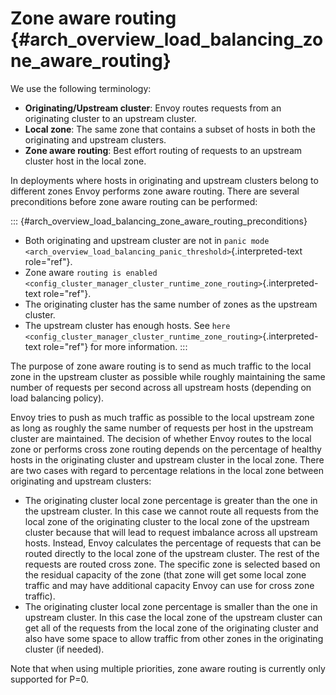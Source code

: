 Zone aware routing {#arch_overview_load_balancing_zone_aware_routing}
==================

We use the following terminology:

-   **Originating/Upstream cluster**: Envoy routes requests from an
    originating cluster to an upstream cluster.
-   **Local zone**: The same zone that contains a subset of hosts in
    both the originating and upstream clusters.
-   **Zone aware routing**: Best effort routing of requests to an
    upstream cluster host in the local zone.

In deployments where hosts in originating and upstream clusters belong
to different zones Envoy performs zone aware routing. There are several
preconditions before zone aware routing can be performed:

::: {#arch_overview_load_balancing_zone_aware_routing_preconditions}
-   Both originating and upstream cluster are not in
    `panic mode <arch_overview_load_balancing_panic_threshold>`{.interpreted-text
    role="ref"}.
-   Zone aware
    `routing is enabled <config_cluster_manager_cluster_runtime_zone_routing>`{.interpreted-text
    role="ref"}.
-   The originating cluster has the same number of zones as the upstream
    cluster.
-   The upstream cluster has enough hosts. See
    `here <config_cluster_manager_cluster_runtime_zone_routing>`{.interpreted-text
    role="ref"} for more information.
:::

The purpose of zone aware routing is to send as much traffic to the
local zone in the upstream cluster as possible while roughly maintaining
the same number of requests per second across all upstream hosts
(depending on load balancing policy).

Envoy tries to push as much traffic as possible to the local upstream
zone as long as roughly the same number of requests per host in the
upstream cluster are maintained. The decision of whether Envoy routes to
the local zone or performs cross zone routing depends on the percentage
of healthy hosts in the originating cluster and upstream cluster in the
local zone. There are two cases with regard to percentage relations in
the local zone between originating and upstream clusters:

-   The originating cluster local zone percentage is greater than the
    one in the upstream cluster. In this case we cannot route all
    requests from the local zone of the originating cluster to the local
    zone of the upstream cluster because that will lead to request
    imbalance across all upstream hosts. Instead, Envoy calculates the
    percentage of requests that can be routed directly to the local zone
    of the upstream cluster. The rest of the requests are routed cross
    zone. The specific zone is selected based on the residual capacity
    of the zone (that zone will get some local zone traffic and may have
    additional capacity Envoy can use for cross zone traffic).
-   The originating cluster local zone percentage is smaller than the
    one in upstream cluster. In this case the local zone of the upstream
    cluster can get all of the requests from the local zone of the
    originating cluster and also have some space to allow traffic from
    other zones in the originating cluster (if needed).

Note that when using multiple priorities, zone aware routing is
currently only supported for P=0.
